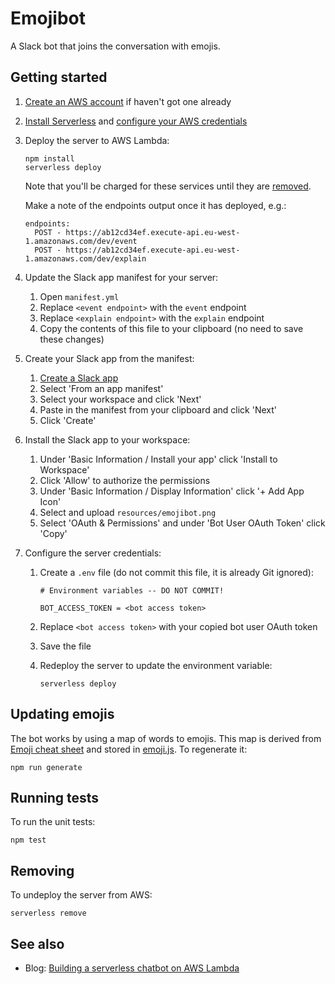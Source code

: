 # Emojibot

A Slack bot that joins the conversation with emojis.

## Getting started

1. [Create an AWS account](https://aws.amazon.com/free/) if haven't got one already

1. [Install Serverless](https://serverless.com/framework/docs/providers/aws/guide/installation/) and [configure your AWS credentials](https://serverless.com/framework/docs/providers/aws/guide/credentials/)

1. Deploy the server to AWS Lambda:

	```
	npm install
	serverless deploy
	```

	Note that you'll be charged for these services until they are [removed](#removing).

	Make a note of the endpoints output once it has deployed, e.g.:

	```
	endpoints:
	  POST - https://ab12cd34ef.execute-api.eu-west-1.amazonaws.com/dev/event
	  POST - https://ab12cd34ef.execute-api.eu-west-1.amazonaws.com/dev/explain
	```

1. Update the Slack app manifest for your server:

	1. Open `manifest.yml`
	1. Replace `<event endpoint>` with the `event` endpoint
	1. Replace `<explain endpoint>` with the `explain` endpoint
	1. Copy the contents of this file to your clipboard (no need to save these changes)

1. Create your Slack app from the manifest:

	1. [Create a Slack app](https://api.slack.com/apps/new)
	1. Select 'From an app manifest'
	1. Select your workspace and click 'Next'
	1. Paste in the manifest from your clipboard and click 'Next'
	1. Click 'Create'

1. Install the Slack app to your workspace:

	1. Under 'Basic Information / Install your app' click 'Install to Workspace'
	1. Click 'Allow' to authorize the permissions
	1. Under 'Basic Information / Display Information' click '+ Add App Icon'
	1. Select and upload `resources/emojibot.png`
	1. Select 'OAuth & Permissions' and under 'Bot User OAuth Token' click 'Copy'
	
1. Configure the server credentials:

	1. Create a `.env` file (do not commit this file, it is already Git ignored):

		```
		# Environment variables -- DO NOT COMMIT!

		BOT_ACCESS_TOKEN = <bot access token>
		```
	 
	1. Replace `<bot access token>` with your copied bot user OAuth token
	1. Save the file
	1. Redeploy the server to update the environment variable:
	
		```
		serverless deploy
		```

## Updating emojis

The bot works by using a map of words to emojis. This map is derived from [Emoji cheat sheet](http://www.emoji-cheat-sheet.com) and stored in [emoji.js](src/emoji.js). To regenerate it:

```
npm run generate
```

## Running tests

To run the unit tests:

```
npm test
```

## Removing

To undeploy the server from AWS:

```
serverless remove
```

## See also

* Blog: [Building a serverless chatbot on AWS Lambda](https://www.blackpepper.co.uk/blog/creating-a-serverless-slack-bot-on-aws-lambda)

